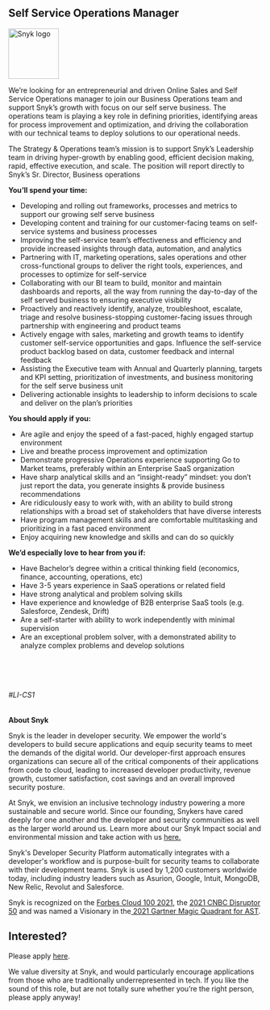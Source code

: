 Self Service Operations Manager
---

<img src="https://res.cloudinary.com/snyk/image/upload/v1537345894/press-kit/brand/logo-black.png" width="100" alt="Snyk logo" />

<p><span style="font-weight: 400;">We’re looking for an entrepreneurial and driven Online Sales and Self Service Operations manager to join our Business Operations team and support Snyk’s growth with focus on our self serve business. The operations team is playing a key role in defining priorities, identifying areas for process improvement and optimization, and driving the collaboration with our technical teams to deploy solutions to our operational needs.</span></p>
<p><span style="font-weight: 400;">The Strategy &amp; Operations team’s mission is to support Snyk’s Leadership team in driving hyper-growth by enabling good, efficient decision making, rapid, effective execution, and scale. The position will report directly to Snyk’s Sr. Director, Business operations</span></p>
<p><strong>You’ll spend your time:</strong></p>
<ul>
<li style="font-weight: 400;"><span style="font-weight: 400;">Developing and rolling out frameworks, processes and metrics to support our growing self serve business</span></li>
<li style="font-weight: 400;"><span style="font-weight: 400;">Developing content and training for our customer-facing teams on self-service systems and business processes</span></li>
<li style="font-weight: 400;"><span style="font-weight: 400;">Improving the self-service team’s effectiveness and efficiency and provide increased insights through data, automation, and analytics</span></li>
<li style="font-weight: 400;"><span style="font-weight: 400;">Partnering with IT, marketing operations, sales operations and other cross-functional groups to deliver the right tools, experiences, and processes to optimize for self-service</span></li>
<li style="font-weight: 400;"><span style="font-weight: 400;">Collaborating with our BI team to build, monitor and maintain dashboards and reports, all the way from running the day-to-day of the self served business to ensuring executive visibility</span></li>
<li style="font-weight: 400;"><span style="font-weight: 400;">Proactively and reactively identify, analyze, troubleshoot, escalate, triage and resolve business-stopping customer-facing issues through partnership with engineering and product teams</span></li>
<li style="font-weight: 400;"><span style="font-weight: 400;">Actively engage with sales, marketing and growth teams to identify customer self-service opportunities and gaps. Influence the self-service product backlog based on data, customer feedback and internal feedback</span></li>
<li style="font-weight: 400;"><span style="font-weight: 400;">Assisting the Executive team with Annual and Quarterly planning, targets and KPI setting, prioritization of investments, and business monitoring for the self serve business unit</span></li>
<li style="font-weight: 400;"><span style="font-weight: 400;">Delivering actionable insights to leadership to inform decisions to scale and deliver on the plan’s priorities</span></li>
</ul>
<p><strong>You should apply if you:</strong></p>
<ul>
<li style="font-weight: 400;"><span style="font-weight: 400;">Are agile and enjoy the speed of a fast-paced, highly engaged startup environment</span></li>
<li style="font-weight: 400;"><span style="font-weight: 400;">Live and breathe process improvement and optimization</span></li>
<li style="font-weight: 400;"><span style="font-weight: 400;">Demonstrate progressive Operations experience supporting Go to Market teams, preferably within an Enterprise SaaS organization</span></li>
<li style="font-weight: 400;"><span style="font-weight: 400;">Have sharp analytical skills and an “insight-ready” mindset: you don’t just report the data, you generate insights &amp; provide business recommendations&nbsp;&nbsp;</span></li>
<li style="font-weight: 400;"><span style="font-weight: 400;">Are ridiculously easy to work with, with an ability to build strong relationships with a broad set of stakeholders that have diverse interests</span></li>
<li style="font-weight: 400;"><span style="font-weight: 400;">Have program management skills and are comfortable multitasking and prioritizing in a fast paced environment</span></li>
<li style="font-weight: 400;"><span style="font-weight: 400;">Enjoy acquiring new knowledge and skills and can do so quickly</span></li>
</ul>
<p><strong>We’d especially love to hear from you if:&nbsp;</strong></p>
<ul>
<li style="font-weight: 400;"><span style="font-weight: 400;">Have Bachelor’s degree within a critical thinking field (economics, finance, accounting, operations, etc)</span></li>
<li style="font-weight: 400;"><span style="font-weight: 400;">Have 3-5 years experience in SaaS operations or related field</span></li>
<li style="font-weight: 400;"><span style="font-weight: 400;">Have strong analytical and problem solving skills</span></li>
<li style="font-weight: 400;"><span style="font-weight: 400;">Have experience and knowledge of B2B enterprise SaaS tools (e.g. Salesforce, Zendesk, Drift)</span></li>
<li style="font-weight: 400;"><span style="font-weight: 400;">Are a self-starter with ability to work independently with minimal supervision</span></li>
<li style="font-weight: 400;"><span style="font-weight: 400;">Are an exceptional problem solver, with a demonstrated ability to analyze complex problems and develop solutions</span></li>
</ul>
<p>&nbsp;</p>
<p>&nbsp;</p>
<h6><span style="font-weight: 400;">#LI-CS1</span></h6><div class="content-conclusion"><p><strong>About Snyk</strong></p>
<p><span style="font-weight: 400;">Snyk is the leader in developer security. We empower the world's developers to build secure applications and equip security teams to meet the demands of the digital world. Our developer-first approach ensures organizations can secure all of the critical components of their applications from code to cloud, leading to increased developer productivity, revenue growth, customer satisfaction, cost savings and an overall improved security posture.&nbsp;</span></p>
<p><span style="font-weight: 400;">At Snyk, we envision an inclusive technology industry powering a more sustainable and secure world.</span> <span style="font-weight: 400;">Since our founding, Snykers have cared deeply for one another and the developer and security communities as well as the larger world around us. Learn more about our Snyk Impact social and environmental mission and take action with us </span><a href="https://snyk.io/about/snyk-impact/"><span style="font-weight: 400;">here.</span></a></p>
<p><span style="font-weight: 400;">Snyk's Developer Security Platform automatically integrates with a developer's workflow and is purpose-built for security teams to collaborate with their development teams. Snyk is used by 1,200 customers worldwide today, including industry leaders such as Asurion, Google, Intuit, MongoDB, New Relic, Revolut and Salesforce.</span></p>
<p><span style="font-weight: 400;">Snyk is recognized on the </span><a href="https://www.forbes.com/cloud100/#6f24b5ba5f94"><span style="font-weight: 400;">Forbes Cloud 100 2021</span></a><span style="font-weight: 400;">, the </span><a href="https://www.cnbc.com/2021/05/25/these-are-the-2021-cnbc-disruptor-50-companies.html"><span style="font-weight: 400;">2021 CNBC Disruptor 50</span></a><span style="font-weight: 400;"> and was named a Visionary in the</span><a href="https://snyk.io/blog/snyk-visionary-2021-gartner-magic-quadrant-for-ast/"><span style="font-weight: 400;"> 2021 Gartner Magic Quadrant for AST</span></a><span style="font-weight: 400;">.</span></p></div>

Interested?
---

Please apply [here](https://boards.greenhouse.io/snyk/jobs/6188902002#app).

We value diversity at Snyk, and would particularly encourage applications from those who are traditionally underrepresented in tech.
If you like the sound of this role, but are not totally sure whether you’re the right person, please apply anyway!
